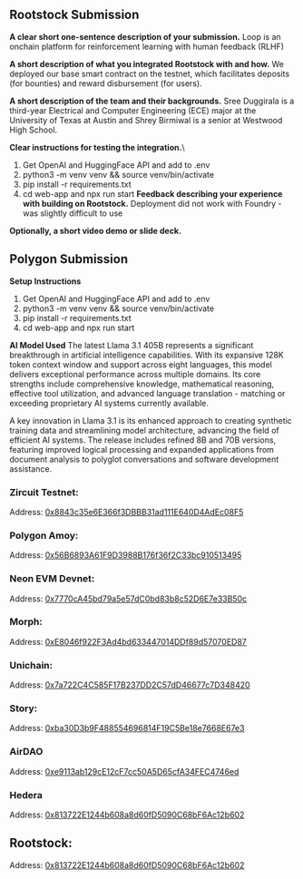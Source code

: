 ## Rootstock Submission
**A clear short one-sentence description of your submission.**
Loop is an onchain platform for reinforcement learning with human feedback (RLHF)

**A short description of what you integrated Rootstock with and how.**
We deployed our base smart contract on the testnet, which facilitates deposits (for bounties) and reward disbursement (for users).

**A short description of the team and their backgrounds.**
Sree Duggirala is a third-year Electrical and Computer Engineering (ECE) major at the University of Texas at Austin and Shrey Birmiwal is a senior at Westwood High School.

**Clear instructions for testing the integration.**\
1. Get OpenAI and HuggingFace API and add to .env
2. python3 -m venv venv && source venv/bin/activate
3. pip install -r requirements.txt
4. cd web-app and npx run start
**Feedback describing your experience with building on Rootstock.**
Deployment did not work with Foundry - was slightly difficult to use

**Optionally, a short video demo or slide deck.**

## Polygon Submission
**Setup Instructions**
1. Get OpenAI and HuggingFace API and add to .env
2. python3 -m venv venv && source venv/bin/activate
3. pip install -r requirements.txt
4. cd web-app and npx run start

**AI Model Used**
The latest Llama 3.1 405B represents a significant breakthrough in artificial intelligence capabilities. With its expansive 128K token context window and support across eight languages, this model delivers exceptional performance across multiple domains. Its core strengths include comprehensive knowledge, mathematical reasoning, effective tool utilization, and advanced language translation - matching or exceeding proprietary AI systems currently available.

A key innovation in Llama 3.1 is its enhanced approach to creating synthetic training data and streamlining model architecture, advancing the field of efficient AI systems. The release includes refined 8B and 70B versions, featuring improved logical processing and expanded applications from document analysis to polyglot conversations and software development assistance.

### Zircuit Testnet:

Address: [0x8843c35e6E366f3DBBB31ad111E640D4AdEc08F5](https://)

### Polygon Amoy:

Address: [0x56B6893A61F9D3988B176f36f2C33bc910513495](https://)

### Neon EVM Devnet:

Address: [0x7770cA45bd79a5e57dC0bd83b8c52D6E7e33B50c](https://)

### Morph:

Address: [0xE8046f922F3Ad4bd633447014DDf89d57070ED87](https://)

### Unichain:

Address: [0x7a722C4C585F17B237DD2C57dD46677c7D348420](https://)

### Story:

Address: [0xba30D3b9F488554696814F19C5Be18e7668E67e3](https://)

### AirDAO
Address: [0xe9113ab129cE12cF7cc50A5D65cfA34FEC4746ed]()

### Hedera
Address: [0x813722E1244b608a8d60fD5090C68bF6Ac12b602]()

## Rootstock:

Address: [0x813722E1244b608a8d60fD5090C68bF6Ac12b602](https://)
